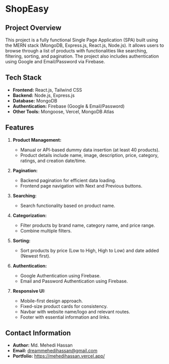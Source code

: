 # ShopEasy

## Project Overview

This project is a fully functional Single Page Application (SPA) built using the MERN stack (MongoDB, Express.js, React.js, Node.js). It allows users to browse through a list of products with functionalities like searching, filtering, sorting, and pagination. The project also includes authentication using Google and Email/Password via Firebase.

## Tech Stack

- **Frontend:** React.js, Tailwind CSS
- **Backend:** Node.js, Express.js
- **Database:** MongoDB
- **Authentication:** Firebase (Google & Email/Password)
- **Other Tools:** Mongoose, Vercel, MongoDB Atlas

## Features

1. **Product Management:**
   - Manual or API-based dummy data insertion (at least 40 products).
   - Product details include name, image, description, price, category, ratings, and creation date/time.
2. **Pagination:**

   - Backend pagination for efficient data loading.
   - Frontend page navigation with Next and Previous buttons.

3. **Searching:**

   - Search functionality based on product name.

4. **Categorization:**

   - Filter products by brand name, category name, and price range.
   - Combine multiple filters.

5. **Sorting:**

   - Sort products by price (Low to High, High to Low) and date added (Newest first).

6. **Authentication:**

   - Google Authentication using Firebase.
   - Email and Password Authentication using Firebase.

7. **Responsive UI:**

   - Mobile-first design approach.
   - Fixed-size product cards for consistency.
   - Navbar with website name/logo and relevant routes.
   - Footer with essential information and links.

## Contact Information

- **Author:** Md. Mehedi Hassan
- **Email:** dreammehedihassan@gmail.com
- **Portfolio:** https://mehedihassan.vercel.app/
